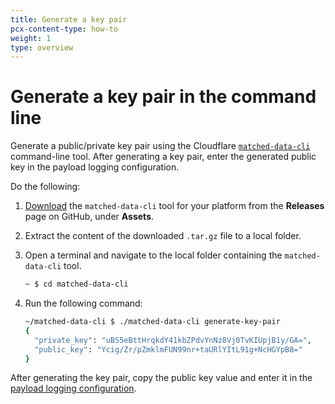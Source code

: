 ```yaml
---
title: Generate a key pair
pcx-content-type: how-to
weight: 1
type: overview
---
```


# Generate a key pair in the command line

Generate a public/private key pair using the Cloudflare [`matched-data-cli`](https://github.com/cloudflare/matched-data-cli) command-line tool. After generating a key pair, enter the generated public key in the payload logging configuration.

Do the following:

1. [Download](https://github.com/cloudflare/matched-data-cli/releases) the `matched-data-cli` tool for your platform from the **Releases** page on GitHub, under **Assets**.

1. Extract the content of the downloaded `.tar.gz` file to a local folder.

1. Open a terminal and navigate to the local folder containing the `matched-data-cli` tool.

   ```sh
   ~ $ cd matched-data-cli
   ```

1. Run the following command:

   ```sh
   ~/matched-data-cli $ ./matched-data-cli generate-key-pair
   {
     "private_key": "uBS5eBttHrqkdY41kbZPdvYnNz8Vj0TvKIUpjB1y/GA=",
     "public_key": "Ycig/Zr/pZmklmFUN99nr+taURlYItL91g+NcHGYpB8="
   }
   ```

After generating the key pair, copy the public key value and enter it in the [payload logging configuration](/managed-rulesets/payload-logging/configure).
